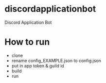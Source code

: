 # discordapplicationbot
Discord Application Bot

# How to run
- clone
- rename config_EXAMPLE.json to config.json
- put in app token & guild id
- build
- run
